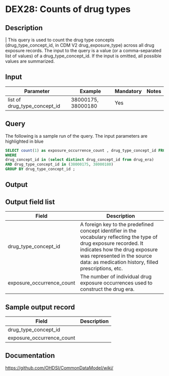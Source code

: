 <!---
Group:drug exposure
Name:DEX28 Counts of drug types
Author:Patrick Ryan
CDM Version: 5.0
-->

# DEX28: Counts of drug types

## Description
| This query is used to count the drug type concepts (drug_type_concept_id, in CDM V2 drug_exposure_type) across all drug exposure records. The input to the query is a value (or a comma-separated list of values) of a drug_type_concept_id. If the input is omitted, all possible values are summarized.

## Input

|  Parameter |  Example |  Mandatory |  Notes |
| --- | --- | --- | --- |
| list of drug_type_concept_id | 38000175, 38000180 | Yes |

## Query
The following is a sample run of the query. The input parameters are highlighted in  blue

```sql
SELECT count(1) as exposure_occurrence_count , drug_type_concept_id FROM @cdm.drug_exposure 
WHERE
drug_concept_id in (select distinct drug_concept_id from drug_era)
AND drug_type_concept_id in (38000175, 38000180)
GROUP BY drug_type_concept_id ;
```

## Output

## Output field list

|  Field |  Description |
| --- | --- |
| drug_type_concept_id | A foreign key to the predefined concept identifier in the vocabulary reflecting the type of drug exposure recorded. It indicates how the drug exposure was represented in the source data: as medication history, filled prescriptions, etc. |
| exposure_occurrence_count | The number of individual drug exposure occurrences used to construct the drug era. |


## Sample output record

|  Field |  Description |
| --- | --- |
| drug_type_concept_id |   |
| exposure_occurrence_count |   |

## Documentation
https://github.com/OHDSI/CommonDataModel/wiki/
